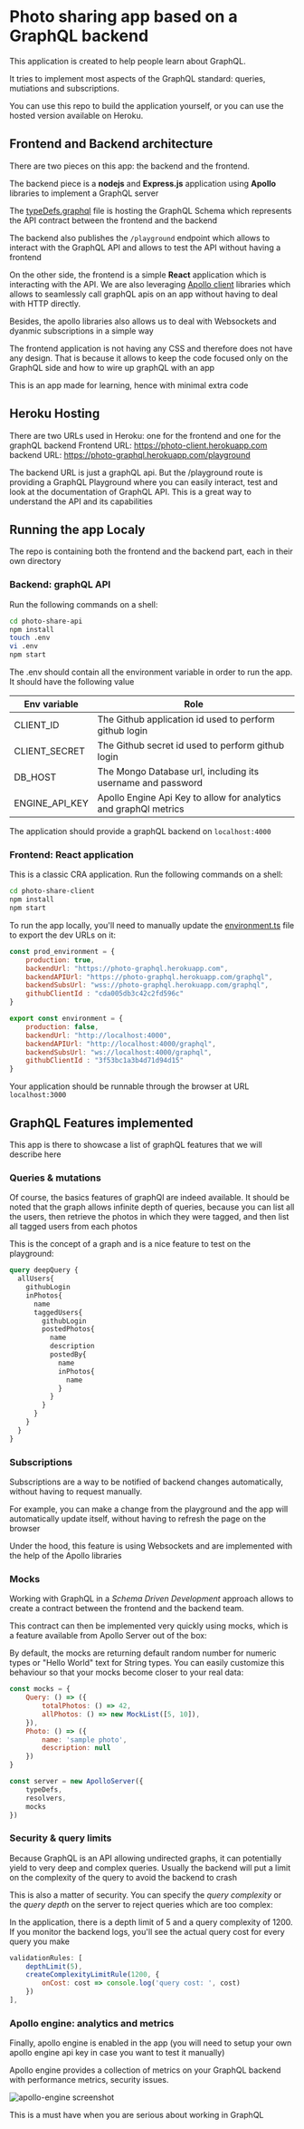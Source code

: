 # Photo sharing app based on a GraphQL backend

This application is created to help people learn about GraphQL. 

It tries to implement most aspects of the GraphQL standard: queries, mutiations and subscriptions.

You can use this repo to build the application yourself, or you can use the hosted version available on Heroku.

## Frontend and Backend architecture

There are two pieces on this app: the backend and the frontend.

The backend piece is a **nodejs** and **Express.js** application using **Apollo** libraries to implement a GraphQL server

The [typeDefs.graphql](photo-share-api/typeDefs.graphql) file is hosting the GraphQL Schema which represents the API contract between the frontend and the backend

The backend also publishes the `/playground` endpoint which allows to interact with the GraphQL API and allows to test the API without having a frontend

On the other side, the frontend is a simple **React** application which is interacting with the API. We are also leveraging [Apollo client](https://www.apollographql.com/docs/react/) 
libraries which allows to seamlessly call graphQL apis on an app without having to deal with HTTP directly. 

Besides, the apollo libraries also allows us to deal with Websockets and dyanmic subscriptions in a simple way

The frontend application is not having any CSS and therefore does not have any design. That is because it allows to keep the code focused only on the GraphQL side and how to wire up graphQL with an app

This is an app made for learning, hence with minimal extra code

## Heroku Hosting

There are two URLs used in Heroku: one for the frontend and one for the graphQL backend
Frontend URL: https://photo-client.herokuapp.com
backend URL: https://photo-graphql.herokuapp.com/playground

The backend URL is just a graphQL api. But the /playground route is providing a GraphQL Playground where you can easily interact, test and look at the documentation of GraphQL API.
This is a great way to understand the API and its capabilities

## Running the app Localy

The repo is containing both the frontend and the backend part, each in their own directory

### Backend: graphQL API

Run the following commands on a shell:

```bash
cd photo-share-api
npm install
touch .env
vi .env
npm start
```
The .env should contain all the environment variable in order to run the app. It should have the following value

| Env variable  | Role                                                  |
| ------------- | ----------------------------------------------------- |
|CLIENT_ID      |The Github application id used to perform github login |
|CLIENT_SECRET  |The Github secret id used to perform github login      |
|DB_HOST        |The Mongo Database url, including its username and password |
|ENGINE_API_KEY |Apollo Engine Api Key to allow for analytics and graphQl metrics |

The application should provide a graphQL backend on `localhost:4000`

### Frontend: React application

This is a classic CRA application. Run the following commands on a shell:

```bash
cd photo-share-client
npm install
npm start
```

To run the app locally, you'll need to manually update the [environment.ts](photo-share-client/src/environment.js) file to export the dev URLs on it:

```javascript
const prod_environment = {
    production: true,
    backendUrl: "https://photo-graphql.herokuapp.com",
    backendAPIUrl: "https://photo-graphql.herokuapp.com/graphql",
    backendSubsUrl: "wss://photo-graphql.herokuapp.com/graphql",
    githubClientId : "cda005db3c42c2fd596c"
}

export const environment = {
    production: false,
    backendUrl: "http://localhost:4000",
    backendAPIUrl: "http://localhost:4000/graphql",
    backendSubsUrl: "ws://localhost:4000/graphql",
    githubClientId : "3f53bc1a3b4d71d94d15"
}

```

Your application should be runnable through the browser at URL `localhost:3000`


## GraphQL Features implemented
This app is there to showcase a list of graphQL features that we will describe here

### Queries & mutations

Of course, the basics features of graphQl are indeed available.
It should be noted that the graph allows infinite depth of queries, because you can list all the users, then retrieve the photos in which they were tagged, and then list all tagged users from each photos

This is the concept of a graph and is a nice feature to test on the playground: 

```graphql
query deepQuery {
  allUsers{
    githubLogin
    inPhotos{
      name
      taggedUsers{
        githubLogin
        postedPhotos{
          name
          description
          postedBy{
            name
            inPhotos{
              name
            }
          }
        }
      }
    }
  }
}
```

### Subscriptions

Subscriptions are a way to be notified of backend changes automatically, without having to request manually. 

For example, you can make a change from the playground and the app will automatically update itself, without having to refresh the page on the browser

Under the hood, this feature is using Websockets and are implemented with the help of the Apollo libraries

### Mocks

Working with GraphQL in a *Schema Driven Development* approach allows to create a contract between the frontend and the backend team.

This contract can then be implemented very quickly using mocks, which is a feature available from Apollo Server out of the box:

By default, the mocks are returning default random number for numeric types or "Hello World" text for String types. You can easily customize this behaviour so that your mocks become closer to your real data:

```javascript
const mocks = {
    Query: () => ({
        totalPhotos: () => 42,
        allPhotos: () => new MockList([5, 10]),
    }),
    Photo: () => ({
        name: 'sample photo',
        description: null
    })
}

const server = new ApolloServer({
    typeDefs,
    resolvers,
    mocks
})

```

### Security & query limits
Because GraphQL is an API allowing undirected graphs, it can potentially yield to very deep and complex queries. Usually the backend will put a limit on the complexity of the query to avoid the backend to crash

This is also a matter of security. You can specify the *query complexity* or the *query depth* on the server to reject queries which are too complex:

In the application, there is a depth limit of 5 and a query complexity of 1200. If you monitor the backend logs, you'll see the actual query cost for every query you make

```javascript
validationRules: [
    depthLimit(5),
    createComplexityLimitRule(1200, {
        onCost: cost => console.log('query cost: ', cost)
    })
],

```

### Apollo engine: analytics and metrics

Finally, apollo engine is enabled in the app (you will need to setup your own apollo engine api key in case you want to test it manually)

Apollo engine provides a collection of metrics on your GraphQL backend with performance metrics, security issues.

![apollo-engine screenshot](apollo-engine.png)

This is a must have when you are serious about working in GraphQL
